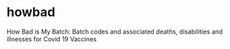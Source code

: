 # howbad
How Bad is My Batch: Batch codes and associated deaths, disabilities and illnesses for Covid 19 Vaccines
